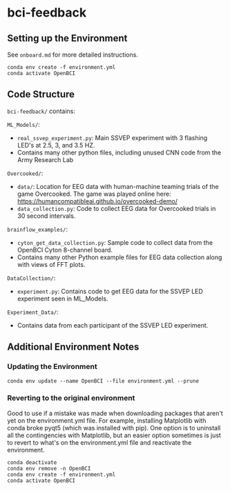 # bci-feedback

## Setting up the Environment

See ```onboard.md``` for more detailed instructions.

```
conda env create -f environment.yml
conda activate OpenBCI
```

## Code Structure
```bci-feedback/``` contains:

```ML_Models/```:

- ```real_ssvep_experiment.py```: Main SSVEP experiment with 3 flashing LED's at 2.5, 3, and 3.5 HZ.
- Contains many other python files, including unused CNN code from the Army Research Lab

```Overcooked/```:

- ```data/```: Location for EEG data with human-machine teaming trials of the game Overcooked. 
    The game was played online here: https://humancompatibleai.github.io/overcooked-demo/
- ```data_collection.py```: Code to collect EEG data for Overcooked trials in 30 second intervals.

```brainflow_examples/```:

- ```cyton_get_data_collection.py```: Sample code to collect data from the OpenBCI Cyton 8-channel board.
- Contains many other Python example files for EEG data collection along with views of FFT plots.

 
```DataCollection/```:

- ```experiment.py```: Contains code to get EEG data for the SSVEP LED experiment seen in ML_Models.

```Experiment_Data/```:

- Contains data from each participant of the SSVEP LED experiment.

## Additional Environment Notes

### Updating the Environment
```
conda env update --name OpenBCI --file environment.yml --prune
```

### Reverting to the original environment 

Good to use if a mistake was made when downloading packages that aren't yet on the environment.yml file. 
For example, installing Matplotlib with conda broke pyqt5 (which was installed with pip). One option is to uninstall all the contingencies with Matplotlib, but an easier option sometimes is just to revert to what's on the environment.yml file and reactivate the environment. 

```
conda deactivate
conda env remove -n OpenBCI
conda env create -f environment.yml
conda activate OpenBCI
```
